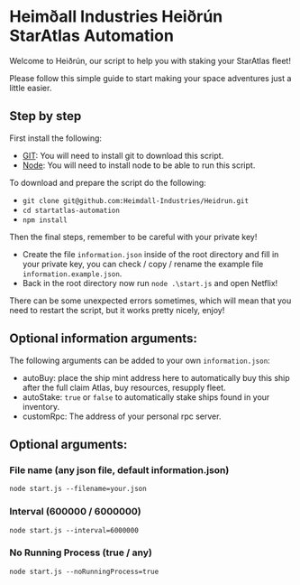 # Heimðall Industries Heiðrún StarAtlas Automation

Welcome to Heiðrún, our script to help you with staking your StarAtlas fleet!
 
Please follow this simple guide to start making your space adventures just a little easier.
## Step by step
First install the following:
 - [GIT](https://git-scm.com/downloads): You will need to install git to download this script. 
 - [Node](https://nodejs.org/en/download/): You will need to install node to be able to run this script.

To download and prepare the script do the following:
 - `git clone git@github.com:Heimdall-Industries/Heidrun.git`
 - `cd startatlas-automation`
 - `npm install`

Then the final steps, remember to be careful with your private key!
 - Create the file `information.json` inside of the root directory and fill in your private key, you can check / copy / rename the example file `information.example.json`.
 - Back in the root directory now run `node .\start.js` and open Netflix!

There can be some unexpected errors sometimes, which will mean that you need to restart the script, but it works pretty nicely, enjoy!

## Optional information arguments:

The following arguments can be added to your own `information.json`:

 - autoBuy: place the ship mint address here to automatically buy this ship after the full claim Atlas, buy resources, resupply fleet.
 - autoStake: `true` or `false` to automatically stake ships found in your inventory.
 - customRpc: The address of your personal rpc server.

## Optional arguments:

### File name (any json file, default information.json)

`node start.js --filename=your.json`

### Interval (600000 / 6000000)

`node start.js --interval=6000000`

### No Running Process (true / any)

`node start.js --noRunningProcess=true`